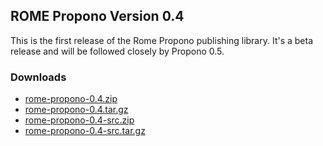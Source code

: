 ## ROME Propono Version 0.4

This is the first release of the Rome Propono publishing  library. It's a beta 
release and will be followed closely by Propono 0.5.

### Downloads

-   [rome-propono-0.4.zip](./rome-propono-0.4.zip)
-   [rome-propono-0.4.tar.gz](./rome-propono-0.4.tar.gz)
-   [rome-propono-0.4-src.zip](./rome-propono-0.4-src.zip)
-   [rome-propono-0.4-src.tar.gz](./rome-propono-0.4-src.tar.gz)

